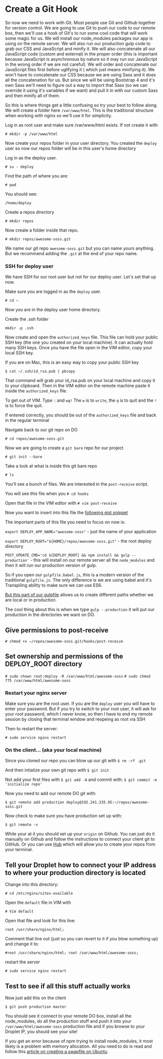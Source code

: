 # Create a Git Hook

So now we need to work with Git. Most people use Git and Github together for
version control. We are going to use Git to push our code to our remote box,
then we'll use a hook of Git's to run some cool code that will work some magic
for us. We will install our node_modules packages our app is using on the remote
server. We will also run our production gulp code to grab our CSS and JavaScript
and minify it. We will also concatenate all our JavaScript code (custom and external)
in the proper order (this is important because JavaScript is asynchronous by nature
so it may run our JavaScript in the wrong order if we are not careful). We
will order and concatenate our JavaScript files first before uglifying it (
which just means minifying it). We won't have to concatenate our CSS
because we are using Sass and it does all the concatenation for us. But since
we will be using Bootstrap 4 and it's own Sass we'll need to figure out a way
to import that Sass (so we can override it using it's variables if we want) and
pull it in with our custom Sass and then minify all of them.

So this is where things get a little confusing so try your best to follow along.
We will create a folder here `/var/www/html`. This is the traditional structure
when working with nginx so we'll use it for simplicity.

Log in as root user and make sure /var/www/html exists. If not create it with

`# mkdir -p /var/www/html`

Now create your repos folder in your user directory. You created the `deploy`
user so now our repos folder will be in this user's home directory

Log in as the deploy user.

`# su - deploy`

Find the path of where you are:

`# pwd`

You should see:

`/home/deploy`

Create a repos directory

`# mkdir repos`

Now create a folder inside that repo.

`# mkdir repos/awesome-soss.git`

We name our git repo `awesome-soss.git` but you can name yours anything. But we
recommend adding the `.git` at the end of your repo name.

### SSH for deploy user

We have SSH for our root user but not for our deploy user. Let's set that up now.

Make sure you are logged in as the `deploy` user.

`# cd ~`

Now you are in the deploy user home directory.

Create the .ssh folder

`mkdir -p .ssh`

Now create and open the `authorized_keys` file. This file can hold your public
SSH key (the one you created on your local machine). It can actually hold
many SSH keys.
Once you have the file open in the VIM editor, copy your local SSH key.

If you are on Mac, this is an easy way to copy your public SSH key

`$ cat ~/.ssh/id_rsa.pub | pbcopy`

That command will grab your id_rsa.pub on your local machine and copy it to your
clipboard. Then in the VIM editor on the remote machine paste it inside the
`authorized_keys` file.

To get out of VIM. Type `:` and `wq!`
The `w` is to `write`, the `q` is to quit and the `!` is to force the quit.

If entered correctly, you should be out of the `authorized_keys` file and back
in the regular terminal


Navigate back to our git repo on DO

`# cd repos/awesome-soss.git`

Now we are going to create a `git bare` repo for our project

`# git init --bare`

Take a look at what is inside this git bare repo

`# ls`

You'll see a bunch of files. We are interested in the `post-receive` script.

You will see this file when you `# cd hooks`

Open that file in the VIM editor with `# vim post-receive`

Now you want to insert into this file the [following gist snippet](https://gist.github.com/bb3513be102376b9a6197f7159476077)

The important parts of this file you need to focus on now is:

`export DEPLOY_APP_NAME="awesome-soss"` - just the name of your application

`export DEPLOY_ROOT="${HOME}/repos/awesome-soss.git"` - the root deploy directory

`POST_UPDATE_CMD='cd ${DEPLOY_ROOT} && npm install && gulp --production'` - this
will install on our remote server all the `node_modules` and then it will run our
production version of gulp.

So if you open our `gulpfile.babel.js`, this is a modern version of the traditional
`gulpfile.js`. The only difference is we are using babel and it's Transpiling
ability to make sure we can use ES6.

[But this part of our gulpfile](https://gist.github.com/060f05e65aabc5092c0429a54c9063d2) allows us to create different paths whether we are
local or in production.

The cool thing about this is when we type `gulp --production` it will put our
production in the directories we want on DO.

## Give permissions to post-receive

`# chmod +x ~/repos/awesome-soss.git/hooks/post-receive`

## Set ownership and permissions of the DEPLOY_ROOT directory

`# sudo chown root:deploy -R /var/www/html/awesome-soss`
`# sudo chmod 775 /var/www/html/awesome-soss`

### Restart your nginx server

Make sure you are the root user. If you are the `deploy` user you will have to enter
your password. But if you try to switch to your root user, it will ask for your root
password, which I never know, so then I have to end my remote session by closing that
terminal window and reopeing as root via SSH

Then to restart the server:

`# sudo service nginx restart`

### On the client... (aka your local machine)

Since you cloned our repo you can blow up our git with `$ rm -rf .git`

And then intialize your own git repo with `$ git init`

Not add your first files with `$ git add -A` and commit with:
`$ git commit -m 'initialize repo'`

Now you need to add our remote DO git with:

`$ git remote add production deploy@192.241.235.95:~/repos/awesome-soss.git`

Now check to make sure you have production set up with:

`$ git remote -v`

While your at it you should set up your `origin` on Github. You can just do it
manually on Github and follow the instructions to connect your client git to GitHub.
Or you can use [Hub](https://hub.github.com/) which will allow you to create your repos from your terminal.

## Tell your Droplet how to connect your IP address to where your production directory is located

Change into this directory:

`# cd /etc/nginx/sites-available`

Open the `default` file in VIM with

`# Vim default`

Open that file and look for this line:

`root /usr/share/nginx/html;`

Comment that line out (just so you can revert to it if you blow something up)
and change it to:

`#root /usr/share/nginx/html;
root /var/www/html/awesome-soss;`

restart the server

`# sudo service nginx restart`

## Test to see if all this stuff actually works

Now just add this on the client

`$ git push production master`

You should see it connect to your remote DO box, install all the node_modules,
do all the production stuff and push it into your `/var/www/html/awesome-soss`
production file and if you browse to your Droplet IP, you should see your site!

If you get an error because of npm trying to install node_modules, it most likely
is a problem with memory allocation. All you need to do is read and follow this
[article on creating a swapfile on Ubuntu](https://github.com/Cretezy/SwapUbuntu).
